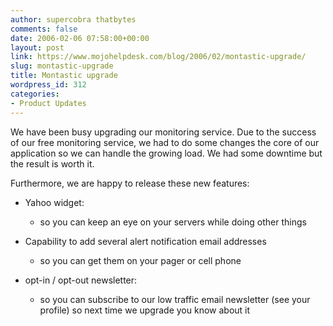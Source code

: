 ```yaml
---
author: supercobra thatbytes
comments: false
date: 2006-02-06 07:58:00+00:00
layout: post
link: https://www.mojohelpdesk.com/blog/2006/02/montastic-upgrade/
slug: montastic-upgrade
title: Montastic upgrade
wordpress_id: 312
categories:
- Product Updates
---
```


We have been busy upgrading our monitoring service. Due to the success of our free monitoring service, we had to do some changes the core of our application so we can handle the growing load. We had some downtime but the result is worth it.

Furthermore, we are happy to release these new features:



	
  * Yahoo widget:

	
    * so you can keep an eye on your servers while doing other things




	
  * Capability to add several alert notification email addresses

	
    * so you can get them on your pager or cell phone




	
  * opt-in / opt-out newsletter:

	
    * so you can subscribe to our low traffic email newsletter (see your profile) so next time we upgrade you know about it





